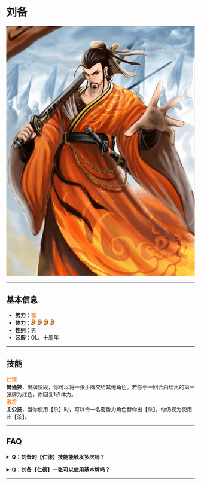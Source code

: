 # 刘备

![刘备](../assets/刘备.png)

---

## 基本信息

- **势力**：<span style="color: #FE933D;"><strong>蜀</strong></span>
- **体力**：![蜀勾玉](../assets/蜀勾玉.png) ![蜀勾玉](../assets/蜀勾玉.png) ![蜀勾玉](../assets/蜀勾玉.png) ![蜀勾玉](../assets/蜀勾玉.png)
- **性别**：男  
- **区服**：OL、十周年


---

## 技能

<div style="background-color: #fff; color: #FE933D"><strong>仁德</strong></div>
<strong>普通技</strong>，出牌阶段，你可以将一张手牌交给其他角色。若你于一回合内给出的第一张牌为红色，你回复1点体力。


<div style="background-color: #fff; color: #FE933D"><strong>激将</strong></div>
<strong>主公技</strong>，当你使用【杀】时，可以令一名蜀势力角色替你出【杀】，你仍视为使用此【杀】。


---

## FAQ

<details>
<summary><strong>Q：刘备的【仁德】技能能触发多次吗？</strong></summary>
<p>A：不可以。每回合只能触发一次回复效果。</p>
</details>

<p></p>

<details>
<summary><strong>Q：刘备【仁德】一张可以使用基本牌吗？</strong></summary>
<p>A：不可以。</p>
</details>

---
